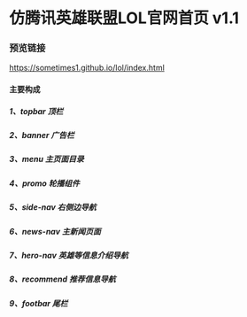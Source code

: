 # 仿腾讯英雄联盟LOL官网首页 v1.1

### 预览链接

https://sometimes1.github.io/lol/index.html

#### 主要构成

 ##### 1、topbar 顶栏
 
 ##### 2、banner 广告栏
 
 ##### 3、menu 主页面目录
 
 ##### 4、promo 轮播组件
 
 ##### 5、side-nav 右侧边导航
 
 ##### 6、news-nav 主新闻页面
 
 ##### 7、hero-nav 英雄等信息介绍导航
 
 ##### 8、recommend 推荐信息导航
 
 ##### 9、footbar 尾栏
